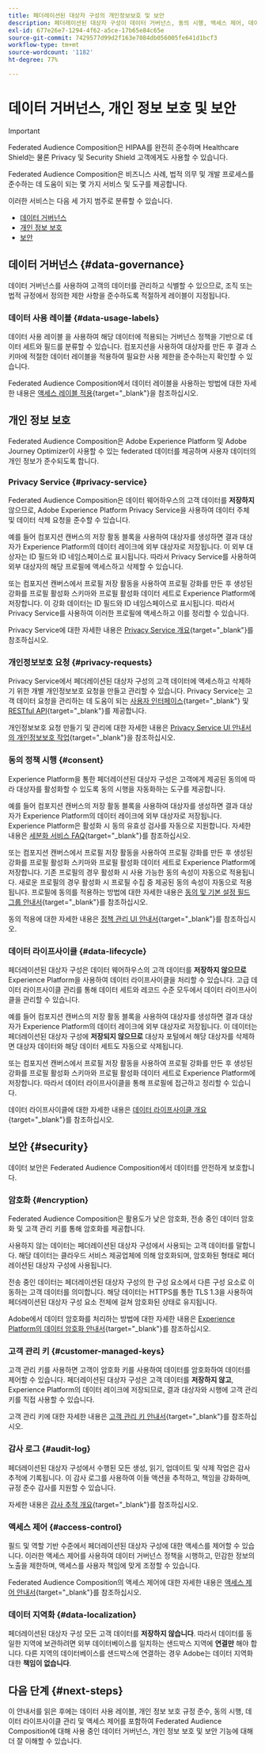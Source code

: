 ```yaml
---
title: 페더레이션된 대상자 구성의 개인정보보호 및 보안
description: 페더레이션된 대상자 구성이 데이터 거버넌스, 동의 시행, 액세스 제어, 데이터 암호화 및 개인정보보호 규정 준수와 같은 기능을 포함하여 사용자 데이터의 개인정보보호 및 보안을 어떻게 처리하는지 알아봅니다.
exl-id: 677e26e7-1294-4f62-a5ce-17b65e84c65e
source-git-commit: 7429577d99d2f163e7084db056005fe641d1bcf3
workflow-type: tm+mt
source-wordcount: '1182'
ht-degree: 77%

---
```


# 데이터 거버넌스, 개인 정보 보호 및 보안

>[!IMPORTANT]
>
>Federated Audience Composition은 HIPAA를 완전히 준수하며 Healthcare Shield는 물론 Privacy 및 Security Shield 고객에게도 사용할 수 있습니다.

Federated Audience Composition은 비즈니스 사례, 법적 의무 및 개발 프로세스를 준수하는 데 도움이 되는 몇 가지 서비스 및 도구를 제공합니다.

이러한 서비스는 다음 세 가지 범주로 분류할 수 있습니다.

- [데이터 거버넌스](#data-governance)
- [개인 정보 보호](#privacy)
- [보안](#security)

## 데이터 거버넌스 {#data-governance}

데이터 거버넌스를 사용하여 고객의 데이터를 관리하고 식별할 수 있으므로, 조직 또는 법적 규정에서 정의한 제한 사항을 준수하도록 적절하게 레이블이 지정됩니다.

### 데이터 사용 레이블 {#data-usage-labels}

데이터 사용 레이블 을 사용하여 해당 데이터에 적용되는 거버넌스 정책을 기반으로 데이터 세트와 필드를 분류할 수 있습니다. 컴포지션을 사용하여 대상자를 만든 후 결과 스키마에 적절한 데이터 레이블을 적용하여 필요한 사용 제한을 준수하는지 확인할 수 있습니다.

Federated Audience Composition에서 데이터 레이블을 사용하는 방법에 대한 자세한 내용은 [액세스 레이블 적용](../compositions/gs-compositions.md#access-labels){target="_blank"}을 참조하십시오.

## 개인 정보 보호

Federated Audience Composition은 Adobe Experience Platform 및 Adobe Journey Optimizer이 사용할 수 있는 federated 데이터를 제공하며 사용자 데이터의 개인 정보가 준수되도록 합니다.

### Privacy Service {#privacy-service}

Federated Audience Composition은 데이터 웨어하우스의 고객 데이터를 **저장하지**&#x200B;않으므로, Adobe Experience Platform Privacy Service을 사용하여 데이터 주체 및 데이터 삭제 요청을 준수할 수 있습니다.

예를 들어 컴포지션 캔버스의 저장 활동 블록을 사용하여 대상자를 생성하면 결과 대상자가 Experience Platform의 데이터 레이크에 외부 대상자로 저장됩니다. 이 외부 대상자는 ID 필드와 ID 네임스페이스로 표시됩니다. 따라서 Privacy Service를 사용하여 외부 대상자의 해당 프로필에 액세스하고 삭제할 수 있습니다.

또는 컴포지션 캔버스에서 프로필 저장 활동을 사용하여 프로필 강화를 만든 후 생성된 강화를 프로필 활성화 스키마와 프로필 활성화 데이터 세트로 Experience Platform에 저장합니다. 이 강화 데이터는 ID 필드와 ID 네임스페이스로 표시됩니다. 따라서 Privacy Service를 사용하여 이러한 프로필에 액세스하고 이를 정리할 수 있습니다.

Privacy Service에 대한 자세한 내용은 [Privacy Service 개요](https://experienceleague.adobe.com/ko/docs/experience-platform/privacy/home){target="_blank"}를 참조하십시오.

### 개인정보보호 요청 {#privacy-requests}

Privacy Service에서 페더레이션된 대상자 구성의 고객 데이터에 액세스하고 삭제하기 위한 개별 개인정보보호 요청을 만들고 관리할 수 있습니다. Privacy Service는 고객 데이터 요청을 관리하는 데 도움이 되는 [사용자 인터페이스](https://experienceleague.adobe.com/docs/experience-platform/privacy/ui/user-guide.html?lang=ko-KR){target="_blank"} 및 [RESTful API](https://experienceleague.adobe.com/ko/docs/experience-platform/privacy/api/overview){target="_blank"}를 제공합니다.

개인정보보호 요청 만들기 및 관리에 대한 자세한 내용은 [Privacy Service UI 안내서의 개인정보보호 작업](https://experienceleague.adobe.com/ko/docs/experience-platform/privacy/ui/user-guide){target="_blank"}을 참조하십시오.

### 동의 정책 시행 {#consent}

Experience Platform을 통한 페더레이션된 대상자 구성은 고객에게 제공된 동의에 따라 대상자를 활성화할 수 있도록 동의 시행을 자동화하는 도구를 제공합니다.

예를 들어 컴포지션 캔버스의 저장 활동 블록을 사용하여 대상자를 생성하면 결과 대상자가 Experience Platform의 데이터 레이크에 외부 대상자로 저장됩니다. Experience Platform은 활성화 시 동의 유효성 검사를 자동으로 지원합니다. 자세한 내용은 [세분화 서비스 FAQ](https://experienceleague.adobe.com/ko/docs/experience-platform/segmentation/faq#consent){target="_blank"}를 참조하십시오.

또는 컴포지션 캔버스에서 프로필 저장 활동을 사용하여 프로필 강화를 만든 후 생성된 강화를 프로필 활성화 스키마와 프로필 활성화 데이터 세트로 Experience Platform에 저장합니다. 기존 프로필의 경우 활성화 시 사용 가능한 동의 속성이 자동으로 적용됩니다. 새로운 프로필의 경우 활성화 시 프로필 수집 중 제공된 동의 속성이 자동으로 적용됩니다. 프로필에 동의를 적용하는 방법에 대한 자세한 내용은 [동의 및 기본 설정 필드 그룹 안내서](https://experienceleague.adobe.com/ko/docs/experience-platform/xdm/field-groups/profile/consents){target="_blank"}를 참조하십시오.

동의 적용에 대한 자세한 내용은 [정책 관리 UI 안내서](https://experienceleague.adobe.com/ko/docs/experience-platform/data-governance/policies/user-guide#consent-policy){target="_blank"}를 참조하십시오.

### 데이터 라이프사이클 {#data-lifecycle}

페더레이션된 대상자 구성은 데이터 웨어하우스의 고객 데이터를 **저장하지 않으므로** Experience Platform을 사용하여 데이터 라이프사이클을 처리할 수 있습니다. 고급 데이터 라이프사이클 관리를 통해 데이터 세트와 레코드 수준 모두에서 데이터 라이프사이클을 관리할 수 있습니다.

예를 들어 컴포지션 캔버스의 저장 활동 블록을 사용하여 대상자를 생성하면 결과 대상자가 Experience Platform의 데이터 레이크에 외부 대상자로 저장됩니다. 이 데이터는 페더레이션된 대상자 구성에 **저장되지 않으므로** 대상자 포털에서 해당 대상자를 삭제하면 대상자 데이터와 해당 데이터 세트도 자동으로 삭제됩니다.

또는 컴포지션 캔버스에서 프로필 저장 활동을 사용하여 프로필 강화를 만든 후 생성된 강화를 프로필 활성화 스키마와 프로필 활성화 데이터 세트로 Experience Platform에 저장합니다. 따라서 데이터 라이프사이클을 통해 프로필에 접근하고 정리할 수 있습니다.

데이터 라이프사이클에 대한 자세한 내용은 [데이터 라이프사이클 개요](https://experienceleague.adobe.com/ko/docs/experience-platform/data-lifecycle/home){target="_blank"}를 참조하십시오.

## 보안 {#security}

데이터 보안은 Federated Audience Composition에서 데이터를 안전하게 보호합니다.

### 암호화 {#encryption}

Federated Audience Composition은 활용도가 낮은 암호화, 전송 중인 데이터 암호화 및 고객 관리 키를 통해 암호화를 제공합니다.

사용하지 않는 데이터는 페더레이션된 대상자 구성에서 사용되는 고객 데이터를 말합니다. 해당 데이터는 클라우드 서비스 제공업체에 의해 암호화되며, 암호화된 형태로 페더레이션된 대상자 구성에 사용됩니다.

전송 중인 데이터는 페더레이션된 대상자 구성의 한 구성 요소에서 다른 구성 요소로 이동하는 고객 데이터를 의미합니다. 해당 데이터는 HTTPS를 통한 TLS 1.3을 사용하여 페더레이션된 대상자 구성 요소 전체에 걸쳐 암호화된 상태로 유지됩니다.

Adobe에서 데이터 암호화를 처리하는 방법에 대한 자세한 내용은 [Experience Platform의 데이터 암호화 안내서](https://experienceleague.adobe.com/ko/docs/experience-platform/landing/governance-privacy-security/encryption){target="_blank"}를 참조하십시오.

### 고객 관리 키 {#customer-managed-keys}

고객 관리 키를 사용하면 고객이 암호화 키를 사용하여 데이터를 암호화하여 데이터를 제어할 수 있습니다. 페더레이션된 대상자 구성은 고객 데이터를 **저장하지 않고**, Experience Platform의 데이터 레이크에 저장되므로, 결과 대상자와 시행에 고객 관리 키를 직접 사용할 수 있습니다.

고객 관리 키에 대한 자세한 내용은 [고객 관리 키 안내서](https://experienceleague.adobe.com/ko/docs/experience-platform/landing/governance-privacy-security/customer-managed-keys/overview){target="_blank"}를 참조하십시오.

### 감사 로그 {#audit-log}

페더레이션된 대상자 구성에서 수행된 모든 생성, 읽기, 업데이트 및 삭제 작업은 감사 추적에 기록됩니다. 이 감사 로그를 사용하여 이들 액션을 추적하고, 책임을 강화하며, 규정 준수 감사를 지원할 수 있습니다.

자세한 내용은 [감사 추적 개요](/help/admin/audit-trail.md){target="_blank"}를 참조하십시오.

### 액세스 제어 {#access-control}

필드 및 역할 기반 수준에서 페더레이션된 대상자 구성에 대한 액세스를 제어할 수 있습니다. 이러한 액세스 제어를 사용하여 데이터 거버넌스 정책을 시행하고, 민감한 정보의 노출을 제한하며, 액세스를 사용자 책임에 맞게 조정할 수 있습니다.

Federated Audience Composition의 액세스 제어에 대한 자세한 내용은 [액세스 제어 안내서](/help/governance-privacy-security/access-control.md){target="_blank"}를 참조하십시오.

### 데이터 지역화 {#data-localization}

페더레이션된 대상자 구성 모든 고객 데이터를 **저장하지 않습니다**. 따라서 데이터를 동일한 지역에 보관하려면 외부 데이터베이스를 일치하는 샌드박스 지역에 **연결만** 해야 합니다. 다른 지역의 데이터베이스를 샌드박스에 연결하는 경우 Adobe는 데이터 지역화 대한 **책임이 없습니다**.

## 다음 단계 {#next-steps}

이 안내서를 읽은 후에는 데이터 사용 레이블, 개인 정보 보호 규정 준수, 동의 시행, 데이터 라이프사이클 관리 및 액세스 제어를 포함하여 Federated Audience Composition에 대해 사용 중인 데이터 거버넌스, 개인 정보 보호 및 보안 기능에 대해 더 잘 이해할 수 있습니다.
